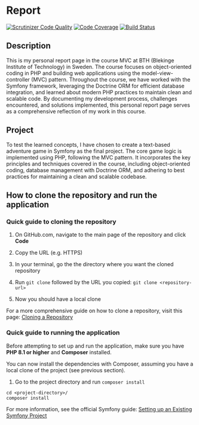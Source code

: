 # Report
[![Scrutinizer Code Quality](https://scrutinizer-ci.com/g/kiwijos/mvc-report/badges/quality-score.png?b=main)](https://scrutinizer-ci.com/g/kiwijos/mvc-report/?branch=main)
[![Code Coverage](https://scrutinizer-ci.com/g/kiwijos/mvc-report/badges/coverage.png?b=main)](https://scrutinizer-ci.com/g/kiwijos/mvc-report/?branch=main)
[![Build Status](https://scrutinizer-ci.com/g/kiwijos/mvc-report/badges/build.png?b=main)](https://scrutinizer-ci.com/g/kiwijos/mvc-report/build-status/main)

## Description
This is my personal report page in the course MVC at BTH (Blekinge Institute of Technology) in Sweden. The course focuses on object-oriented coding in PHP and building web applications using the model-view-controller (MVC) pattern. Throughout the course, we have worked with the Symfony framework, leveraging the Doctrine ORM for efficient database integration, and learned about modern PHP practices to maintain clean and scalable code. By documenting my development process, challenges encountered, and solutions implemented, this personal report page serves as a comprehensive reflection of my work in this course.

## Project
To test the learned concepts, I have chosen to create a text-based adventure game in Symfony as the final project. The core game logic is implemented using PHP, following the MVC pattern. It incorporates the key principles and techniques covered in the course, including object-oriented coding, database management with Doctrine ORM, and adhering to best practices for maintaining a clean and scalable codebase.

## How to clone the repository and run the application

### Quick guide to cloning the repository
1. On GitHub.com, navigate to the main page of the repository and click **Code**

2. Copy the URL (e.g. HTTPS)

3. In your terminal, go the the directory where you want the cloned repository

4. Run `git clone` followed by the URL you copied:
`git clone <repository-url>`

5. Now you should have a local clone

For a more comprehensive guide on how to clone a repository, visit this page:
[Cloning a Repository](https://docs.github.com/en/repositories/creating-and-managing-repositories/cloning-a-repository)

### Quick guide to running the application
Before attempting to set up and run the application, make sure you have **PHP 8.1 or higher** and **Composer** installed.

You can now install the dependencies with Composer, assuming you have a local clone of the project (see previous section).

1. Go to the project directory and run `composer install`
```
cd <project-directory>/
composer install
```

For more information, see the official Symfony guide: [Setting up an Existing Symfony Project](https://symfony.com/doc/current/setup.html#setting-up-an-existing-symfony-project)
